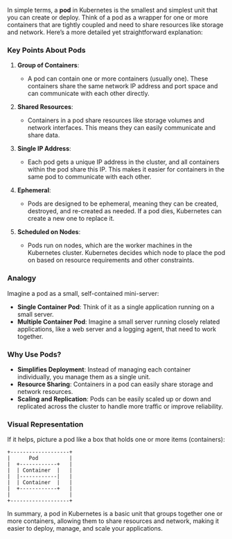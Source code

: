 In simple terms, a **pod** in Kubernetes is the smallest and simplest unit that you can create or deploy. Think of a pod as a wrapper for one or more containers that are tightly coupled and need to share resources like storage and network. Here’s a more detailed yet straightforward explanation:

### Key Points About Pods

1. **Group of Containers**:
   - A pod can contain one or more containers (usually one). These containers share the same network IP address and port space and can communicate with each other directly.

2. **Shared Resources**:
   - Containers in a pod share resources like storage volumes and network interfaces. This means they can easily communicate and share data.

3. **Single IP Address**:
   - Each pod gets a unique IP address in the cluster, and all containers within the pod share this IP. This makes it easier for containers in the same pod to communicate with each other.

4. **Ephemeral**:
   - Pods are designed to be ephemeral, meaning they can be created, destroyed, and re-created as needed. If a pod dies, Kubernetes can create a new one to replace it.

5. **Scheduled on Nodes**:
   - Pods run on nodes, which are the worker machines in the Kubernetes cluster. Kubernetes decides which node to place the pod on based on resource requirements and other constraints.

### Analogy

Imagine a pod as a small, self-contained mini-server:

- **Single Container Pod**: Think of it as a single application running on a small server.
- **Multiple Container Pod**: Imagine a small server running closely related applications, like a web server and a logging agent, that need to work together.

### Why Use Pods?

- **Simplifies Deployment**: Instead of managing each container individually, you manage them as a single unit.
- **Resource Sharing**: Containers in a pod can easily share storage and network resources.
- **Scaling and Replication**: Pods can be easily scaled up or down and replicated across the cluster to handle more traffic or improve reliability.

### Visual Representation

If it helps, picture a pod like a box that holds one or more items (containers):

```
+-------------------+
|      Pod          |
|  +------------+   |
|  | Container  |   |
|  |------------|   |
|  | Container  |   |
|  +------------+   |
|                   |
+-------------------+
```

In summary, a pod in Kubernetes is a basic unit that groups together one or more containers, allowing them to share resources and network, making it easier to deploy, manage, and scale your applications.